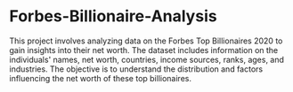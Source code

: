 # Forbes-Billionaire-Analysis

This project involves analyzing data on the Forbes Top Billionaires 2020 to gain insights into their net worth. The dataset includes information on the individuals' names, net worth, countries, income sources, ranks, ages, and industries. The objective is to understand the distribution and factors influencing the net worth of these top billionaires.
